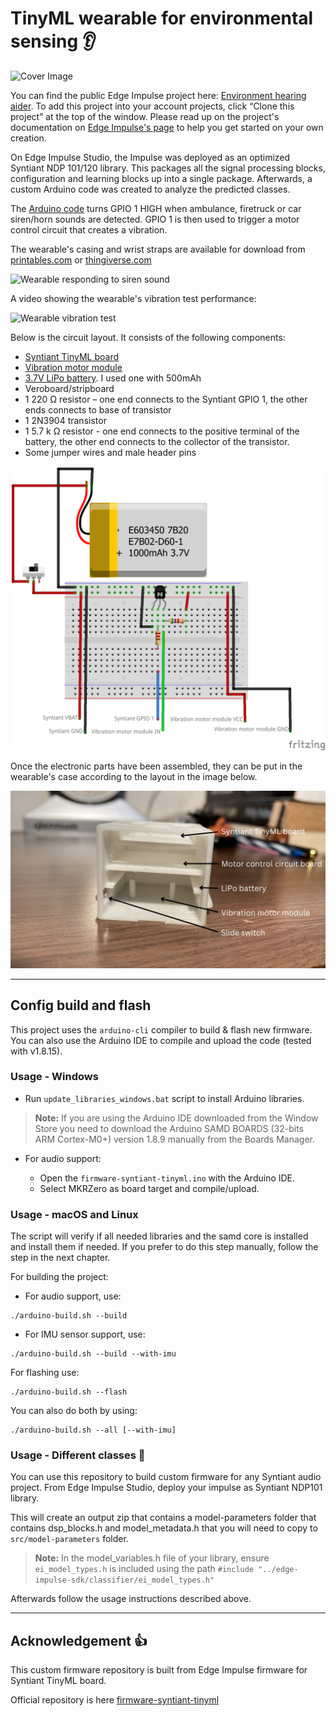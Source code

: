 # TinyML wearable for environmental sensing :ear:

![Cover Image](media/cover%20image.png)

You can find the public Edge Impulse project here:  [Environment hearing aider](https://studio.edgeimpulse.com/public/171255/latest). To add this project into your account projects, click “Clone this project” at the top of the window. Please read up on the project's documentation on [Edge Impulse's page](https://www.edgeimpulse.com/blog/now-hear-this) to help you get started on your own creation.

On Edge Impulse Studio, the Impulse was deployed as an optimized Syntiant NDP 101/120 library. This packages all the signal processing blocks, configuration and learning blocks up into a single package. Afterwards, a custom Arduino code was created to analyze the predicted classes.

The [Arduino code](syntiant-tinyml-firmware-environment-hearing-aider.ino) turns GPIO 1 HIGH when ambulance, firetruck or car siren/horn sounds are detected. GPIO 1 is then used to trigger a motor control circuit that creates a vibration.

The wearable's casing and wrist straps are available for download from [printables.com](https://www.printables.com/model/511919-syntiant-tinyml-wearable) or [thingiverse.com](https://www.thingiverse.com/thing:6092871)


![Wearable responding to siren sound](media/wearable%20responding%20to%20siren%20sounds.gif)

A video showing the wearable's vibration test performance:

![Wearable vibration test](media/wearable%20vibration%20test.gif)

Below is the circuit layout. It consists of the following components:
- [Syntiant TinyML board](https://www.digikey.com/en/products/detail/syntiant-corp/SYNTIANT-TINYML/15293343?s=N4IgTCBcDaIM4E8B2AXAlgQ1SAugXyA)
- [Vibration motor module](https://www.amazon.com/ZYM119-Vibration-Switch-Vibrator-Circuit/dp/B09M84JF6B/ref=sr_1_5?crid=1JOJC8SZS6KR7&keywords=vibration+motor+module&qid=1683818656&sprefix=vibration+motor+module%27%2Caps%2C941&sr=8-5)
- [3.7V LiPo battery](https://www.adafruit.com/product/1578). I used one with 500mAh
- Veroboard/stripboard
- 1 220 Ω resistor – one end connects to the Syntiant GPIO 1, the other ends connects to base of transistor
- 1 2N3904 transistor
- 1 5.7 k Ω resistor - one end connects to the positive terminal of the battery, the other end connects to the collector of the transistor.
- Some jumper wires and male header pins

![Circuit layout](media/circuit%20layout.png)

Once the electronic parts have been assembled, they can be put in the wearable's case according to the layout in the image below.

![Components layout](media/components%20layout.png)

----

## Config build and flash

This project uses the `arduino-cli` compiler to build & flash new firmware. You can also use the Arduino IDE to compile and upload the code (tested with v1.8.15).

### Usage - Windows

* Run `update_libraries_windows.bat` script to install Arduino libraries.
> **Note:** If you are using the Arduino IDE downloaded from the Window Store you need to download the Arduino SAMD BOARDS (32-bits ARM Cortex-M0+) version 1.8.9 manually from the Boards Manager.

* For audio support:

    * Open the `firmware-syntiant-tinyml.ino` with the Arduino IDE.
    * Select MKRZero as board target and compile/upload.

### Usage - macOS and Linux

The script will verify if all needed libraries and the samd core is installed and install them if needed. If you prefer to do this 
step manually, follow the step in the next chapter.

For building the project:

* For audio support, use:
```
./arduino-build.sh --build
```

* For IMU sensor support, use:
```
./arduino-build.sh --build --with-imu
```


For flashing use:

```
./arduino-build.sh --flash
```


You can also do both by using:
```
./arduino-build.sh --all [--with-imu]
```

### Usage - Different classes :rocket:

You can use this repository to build custom firmware for any Syntiant audio project. From Edge Impulse Studio, deploy your impulse as Syntiant NDP101 library. 

This will create an output zip that contains a model-parameters folder that contains dsp_blocks.h and model_metadata.h that you will need to copy to `src/model-parameters` folder.

>**Note:** In the model_variables.h file of your library, ensure `ei_model_types.h` is included using the path `#include "../edge-impulse-sdk/classifier/ei_model_types.h"`

Afterwards follow the usage instructions described above.

---
## Acknowledgement :+1:

This custom firmware repository is built from Edge Impulse firmware for Syntiant TinyML board.

Official repository is here [firmware-syntiant-tinyml](https://github.com/edgeimpulse/firmware-syntiant-tinyml)
